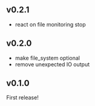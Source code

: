 ## v0.2.1

* react on file monitoring stop

## v0.2.0

* make file_system optional
* remove unexpected IO output

## v0.1.0

First release!
